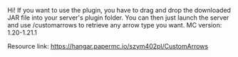 Hi! If you want to use the plugin, you have to drag and drop the downloaded JAR file into your server's plugin folder.
You can then just launch the server and use /customarrows to retrieve any arrow type you want. MC version: 1.20-1.21.1

Resource link: https://hangar.papermc.io/szym402pl/CustomArrows
